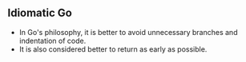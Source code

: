 ## Idiomatic Go

- In Go's philosophy, it is better to avoid unnecessary branches and indentation of code.
- It is also considered better to return as early as possible.